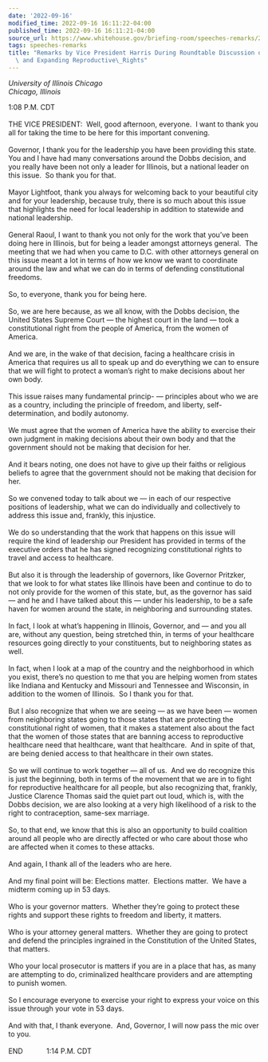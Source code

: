```yaml
---
date: '2022-09-16'
modified_time: 2022-09-16 16:11:22-04:00
published_time: 2022-09-16 16:11:21-04:00
source_url: https://www.whitehouse.gov/briefing-room/speeches-remarks/2022/09/16/remarks-by-vice-president-harris-during-roundtable-discussion-on-protecting-and-expanding-reproductive-rights/
tags: speeches-remarks
title: "Remarks by Vice President Harris During Roundtable Discussion on Protecting\
  \ and Expanding Reproductive\_Rights"
---
```

 
*University of Illinois Chicago  
Chicago, Illinois*

1:08 P.M. CDT  
   
THE VICE PRESIDENT:  Well, good afternoon, everyone.  I want to thank
you all for taking the time to be here for this important convening.   
   
Governor, I thank you for the leadership you have been providing this
state.  You and I have had many conversations around the Dobbs decision,
and you really have been not only a leader for Illinois, but a national
leader on this issue.  So thank you for that.  
   
Mayor Lightfoot, thank you always for welcoming back to your beautiful
city and for your leadership, because truly, there is so much about this
issue that highlights the need for local leadership in addition to
statewide and national leadership.  
   
General Raoul, I want to thank you not only for the work that you’ve
been doing here in Illinois, but for being a leader amongst attorneys
general.  The meeting that we had when you came to D.C. with other
attorneys general on this issue meant a lot in terms of how we know we
want to coordinate around the law and what we can do in terms of
defending constitutional freedoms.  
   
So, to everyone, thank you for being here.  
   
So, we are here because, as we all know, with the Dobbs decision, the
United States Supreme Court — the highest court in the land — took a
constitutional right from the people of America, from the women of
America.  
   
And we are, in the wake of that decision, facing a healthcare crisis in
America that requires us all to speak up and do everything we can to
ensure that we will fight to protect a woman’s right to make decisions
about her own body.   
   
This issue raises many fundamental princip- — principles about who we
are as a country, including the principle of freedom, and liberty,
self-determination, and bodily autonomy.  
   
We must agree that the women of America have the ability to exercise
their own judgment in making decisions about their own body and that the
government should not be making that decision for her.  
   
And it bears noting, one does not have to give up their faiths or
religious beliefs to agree that the government should not be making that
decision for her.  
   
So we convened today to talk about we — in each of our respective
positions of leadership, what we can do individually and collectively to
address this issue and, frankly, this injustice.   
   
We do so understanding that the work that happens on this issue will
require the kind of leadership our President has provided in terms of
the executive orders that he has signed recognizing constitutional
rights to travel and access to healthcare.   
   
But also it is through the leadership of governors, like Governor
Pritzker, that we look to for what states like Illinois have been and
continue to do to not only provide for the women of this state, but, as
the governor has said — and he and I have talked about this — under his
leadership, to be a safe haven for women around the state, in
neighboring and surrounding states.  
   
In fact, I look at what’s happening in Illinois, Governor, and — and you
all are, without any question, being stretched thin, in terms of your
healthcare resources going directly to your constituents, but to
neighboring states as well.  
   
In fact, when I look at a map of the country and the neighborhood in
which you exist, there’s no question to me that you are helping women
from states like Indiana and Kentucky and Missouri and Tennessee and
Wisconsin, in addition to the women of Illinois.  So I thank you for
that.  
   
But I also recognize that when we are seeing — as we have been — women
from neighboring states going to those states that are protecting the
constitutional right of women, that it makes a statement also about the
fact that the women of those states that are banning access to
reproductive healthcare need that healthcare, want that healthcare.  And
in spite of that, are being denied access to that healthcare in their
own states.  
   
So we will continue to work together — all of us.  And we do recognize
this is just the beginning, both in terms of the movement that we are in
to fight for reproductive healthcare for all people, but also
recognizing that, frankly, Justice Clarence Thomas said the quiet part
out loud, which is, with the Dobbs decision, we are also looking at a
very high likelihood of a risk to the right to contraception, same-sex
marriage.   
   
So, to that end, we know that this is also an opportunity to build
coalition around all people who are directly affected or who care about
those who are affected when it comes to these attacks.  
   
And again, I thank all of the leaders who are here.  
   
And my final point will be: Elections matter.  Elections matter.  We
have a midterm coming up in 53 days.   
   
Who is your governor matters.  Whether they’re going to protect these
rights and support these rights to freedom and liberty, it matters.   
   
Who is your attorney general matters.  Whether they are going to protect
and defend the principles ingrained in the Constitution of the United
States, that matters.  
   
Who your local prosecutor is matters if you are in a place that has, as
many are attempting to do, criminalized healthcare providers and are
attempting to punish women.  
   
So I encourage everyone to exercise your right to express your voice on
this issue through your vote in 53 days.  
   
And with that, I thank everyone.  And, Governor, I will now pass the mic
over to you.  
                           
END            1:14 P.M. CDT  
  
